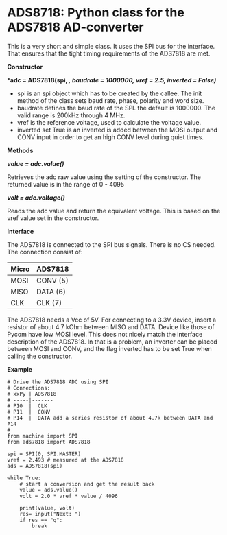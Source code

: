 # ADS8718: Python class for the ADS7818 AD-converter

This is a very short and simple class. It uses the SPI bus for the interface. That
ensures that the tight timing requirements of the ADS7818 are met.

**Constructor**

***adc = ADS7818(spi, *, baudrate = 1000000, vref = 2.5, inverted = False)***

- spi is an spi object which has to be created by the callee. The init method
of the class sets baud rate, phase, polarity and word size.
- baudrate defines the baud rate of the SPI. the default is 1000000.
The valid range is 200kHz through 4 MHz.
- vref is the reference voltage, used to calculate the voltage value.
- inverted set True is an inverted is added between the MOSI output and CONV input
in order to get an high CONV level during quiet times.

**Methods**

***value = adc.value()***

Retrieves the adc raw value using the setting of the constructor. The returned
value is in the range of 0 - 4095

***volt = adc.voltage()***

Reads the adc value and return the equivalent voltage. This is based on the vref
value set in the constructor.

**Interface**

The ADS7818 is connected to the SPI bus signals. There is no CS needed. The
connection consist of:

|Micro|ADS7818|
|:---|:---|
|MOSI|CONV (5)|
|MISO|DATA (6)|
|CLK|CLK (7)|

The ADS7818 needs a Vcc of 5V. For connecting to a 3.3V device, insert a resistor
of about 4.7 kOhm between MISO and DATA.
Device like those of Pycom have low MOSI level. This does not nicely match the
interface description of the ADS7818. In that is a problem, an inverter can be
placed between MOSI and CONV, and the flag inverted has to be set True when calling
the constructor.

**Example**

```
# Drive the ADS7818 ADC using SPI
# Connections:
# xxPy | ADS7818
# -----|-------
# P10  |  CLK
# P11  |  CONV
# P14  |  DATA add a series resistor of about 4.7k between DATA and P14
#
from machine import SPI
from ads7818 import ADS7818

spi = SPI(0, SPI.MASTER)
vref = 2.493 # measured at the ADS7818
ads = ADS7818(spi)

while True:
    # start a conversion and get the result back
    value = ads.value()
    volt = 2.0 * vref * value / 4096

    print(value, volt)
    res= input("Next: ")
    if res == "q":
        break
```
